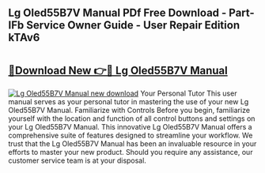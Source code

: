 ## Lg Oled55B7V Manual PDf Free Download - Part-IFb Service Owner Guide - User Repair Edition kTAv6

# <h2><a href="http://cf19192.oget.top/?id=Lg+Oled55B7V+Manual">🔗Download New 👉🔴 Lg Oled55B7V Manual</a></h2>

[![Lg Oled55B7V Manual new download](https://i.imgur.com/5g1atiW.png)](http://cf19192.oget.top/?id=Lg+Oled55B7V+Manual)
Your Personal Tutor This user manual serves as your personal tutor in mastering the use of your new Lg Oled55B7V Manual. Familiarize with Controls Before you begin, familiarize yourself with the location and function of all control buttons and settings on your Lg Oled55B7V Manual. This innovative Lg Oled55B7V Manual offers a comprehensive suite of features designed to streamline your workflow. We trust that the Lg Oled55B7V Manual has been an invaluable resource in your efforts to master your new product. Should you require any assistance, our customer service team is at your disposal.
